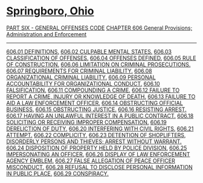 [Springboro, Ohio](indexee20.html)
==================================

[PART SIX - GENERAL OFFENSES CODE](28a2a412.html) [CHAPTER 606 General
Provisions; Administration and Enforcement](28c6a412.html)

* * * * *

[606.01 DEFINITIONS.](28f4a412.html) [606.02 CULPABLE MENTAL
STATES.](292aa412.html) [606.03 CLASSIFICATION OF
OFFENSES.](2935a412.html) [606.04 OFFENSES DEFINED.](293fa412.html)
[606.05 RULE OF CONSTRUCTION.](2947a412.html) [606.06 LIMITATION ON
CRIMINAL PROSECUTIONS.](2950a412.html) [606.07 REQUIREMENTS FOR CRIMINAL
LIABILITY.](296ea412.html) [606.08 ORGANIZATIONAL CRIMINAL
LIABILITY.](297ea412.html) [606.09 PERSONAL ACCOUNTABILITY FOR
ORGANIZATIONAL CONDUCT.](298ba412.html) [606.10
FALSIFICATION.](2992a412.html) [606.11 COMPOUNDING A
CRIME.](29aba412.html) [606.12 FAILURE TO REPORT A CRIME, INJURY OR
KNOWLEDGE OF DEATH.](29b7a412.html) [606.13 FAILURE TO AID A LAW
ENFORCEMENT OFFICER.](29dfa412.html) [606.14 OBSTRUCTING OFFICIAL
BUSINESS.](29e5a412.html) [606.15 OBSTRUCTING JUSTICE.](29eba412.html)
[606.16 RESISTING ARREST.](29fea412.html) [606.17 HAVING AN UNLAWFUL
INTEREST IN A PUBLIC CONTRACT.](2a06a412.html) [606.18 SOLICITING OR
RECEIVING IMPROPER COMPENSATION.](2a25a412.html) [606.19 DERELICTION OF
DUTY.](2a39a412.html) [606.20 INTERFERING WITH CIVIL
RIGHTS.](2a4fa412.html) [606.21 ATTEMPT.](2a55a412.html) [606.22
COMPLICITY.](2a62a412.html) [606.23 DETENTION OF SHOPLIFTERS, DISORDERLY
PERSONS AND THIEVES; ARREST WITHOUT WARRANT.](2a7aa412.html) [606.24
DISPOSITION OF PROPERTY HELD BY POLICE DIVISION.](2a90a412.html) [606.25
IMPERSONATING AN OFFICER.](2a93a412.html) [606.26 DISPLAY OF LAW
ENFORCEMENT AGENCY EMBLEM.](2aa5a412.html) [606.27 FALSE ALLEGATION OF
PEACE OFFICER MISCONDUCT.](2aaba412.html) [606.28 REFUSAL TO DISCLOSE
PERSONAL INFORMATION IN PUBLIC PLACE.](2ab3a412.html) [606.29
CONSPIRACY.](2ac2a412.html)

